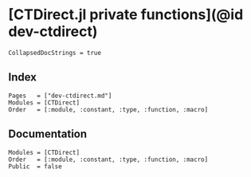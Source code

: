 # [CTDirect.jl private functions](@id dev-ctdirect)

```@meta
CollapsedDocStrings = true
```

## Index

```@index
Pages   = ["dev-ctdirect.md"]
Modules = [CTDirect]
Order   = [:module, :constant, :type, :function, :macro]
```

## Documentation

```@autodocs
Modules = [CTDirect]
Order   = [:module, :constant, :type, :function, :macro]
Public  = false
```
